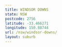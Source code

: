 ```yaml
---
title: WINDSOR DOWNS
state: NSW
postcode: 2756
latitude: -33.466271
longitude: 150.88744
url: /nsw/windsor-downs/
layout: suburb
---
```

